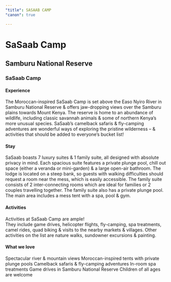 ```yaml
---
"title": SASAAB CAMP
"canon": true

---
```


# SaSaab Camp
## Samburu National Reserve
### SaSaab Camp

#### Experience
The Moroccan-inspired SaSaab Camp is set above the Easo Nyiro River in Samburu National Reserve &amp; offers jaw-dropping views over the Samburu plains towards Mount Kenya.
The reserve is home to an abundance of wildlife, including classic savannah animals &amp; some of northern Kenya’s more unusual species.
SaSaab’s camelback safaris &amp; fly-camping adventures are wonderful ways of exploring the pristine wilderness – &amp; activities that should be added to everyone’s bucket list!

#### Stay
SaSaab boasts 7 luxury suites &amp; 1 family suite, all designed with absolute privacy in mind.
Each spacious suite features a private plunge pool, chill out space (either a veranda or mini-garden) &amp; a large open-air bathroom.  The lodge is located on a steep bank, so guests with walking difficulties should request a room near the mess, which is easily accessible.
The family suite consists of 2 inter-connecting rooms which are ideal for families or 2 couples travelling together.  The family suite also has a private plunge pool.
The main area includes a mess tent with a spa, pool &amp; gym.

#### Activities
Activities at SaSaab Camp are ample!  
They include game drives, helicopter flights, fly-camping, spa treatments, camel rides, quad biking &amp; visits to the nearby markets &amp; villages.
Other activities on the list are nature walks, sundowner excursions &amp; painting.


#### What we love
Spectacular river &amp; mountain views
Moroccan-inspired tents with private plunge pools
Camelback safaris &amp; fly-camping adventures
In-room spa treatments
Game drives in Samburu National Reserve
Children of all ages are welcome